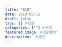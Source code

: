 ```yaml
---
title: "010"
date: 2018-06-12
draft: false
tags: [] #标签
categories: [""] #分类
featured_image: #顶部图片
description:  #描述
---
```


